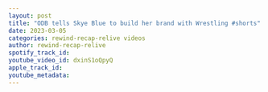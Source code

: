 ```yaml
---
layout: post
title: "ODB tells Skye Blue to build her brand with Wrestling #shorts"
date: 2023-03-05
categories: rewind-recap-relive videos
author: rewind-recap-relive
spotify_track_id: 
youtube_video_id: dxinS1oQpyQ
apple_track_id: 
youtube_metadata: 
---
```

